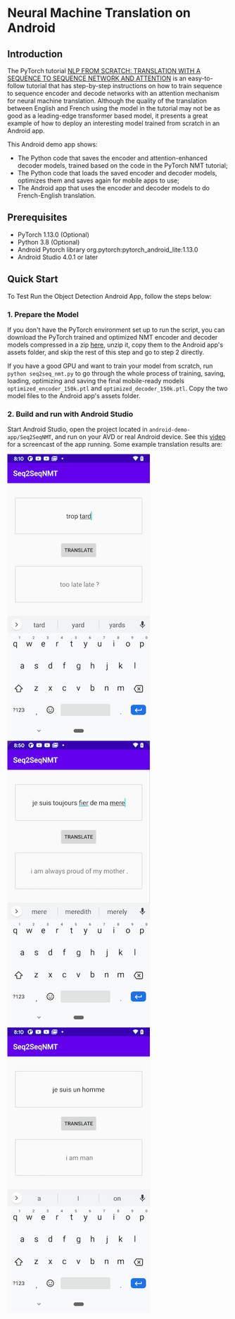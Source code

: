 # Neural Machine Translation on Android

## Introduction

The PyTorch tutorial [NLP FROM SCRATCH: TRANSLATION WITH A SEQUENCE TO SEQUENCE NETWORK AND ATTENTION](https://pytorch.org/tutorials/intermediate/seq2seq_translation_tutorial.html) is an easy-to-follow tutorial that has step-by-step instructions on how to train sequence to sequence encoder and decode networks with an attention mechanism for neural machine translation. Although the quality of the translation between English and French using the model in the tutorial may not be as good as a leading-edge transformer based model, it presents a great example of how to deploy an interesting model trained from scratch in an Android app.

This Android demo app shows:

* The Python code that saves the encoder and attention-enhanced decoder models, trained based on the code in the PyTorch NMT tutorial;
* The Python code that loads the saved encoder and decoder models, optimizes them and saves again for mobile apps to use;
* The Android app that uses the encoder and decoder models to do French-English translation.

## Prerequisites

* PyTorch 1.13.0 (Optional)
* Python 3.8 (Optional)
* Android Pytorch library org.pytorch:pytorch_android_lite:1.13.0
* Android Studio 4.0.1 or later

## Quick Start

To Test Run the Object Detection Android App, follow the steps below:

### 1. Prepare the Model

If you don't have the PyTorch environment set up to run the script, you can download the PyTorch trained and optimized NMT encoder and decoder models compressed in a zip [here](https://drive.google.com/file/d/1S75cWNEp43U6nCp2MOBR-jE-ZnlHz1PI/view?usp=sharing), unzip it, copy them to the Android app's assets folder, and skip the rest of this step and go to step 2 directly.

If you have a good GPU and want to train your model from scratch, run `python seq2seq_nmt.py` to go through the whole process of training, saving, loading, optimizing and saving the final mobile-ready models `optimized_encoder_150k.ptl` and `optimized_decoder_150k.ptl`. Copy the two model files to the Android app's assets folder.

### 2. Build and run with Android Studio

Start Android Studio, open the project located in `android-demo-app/Seq2SeqNMT`, and run on your AVD or real Android device. See this [video](https://drive.google.com/file/d/110KN3Pa9DprkBWnzj8Ppa8KMymhmBI61/view?usp=sharing) for a screencast of the app running. Some example translation results are:

![](screenshot1.png)
![](screenshot2.png)
![](screenshot3.png)
